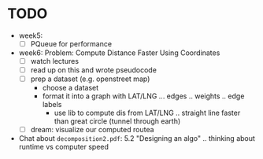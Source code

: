 # TODO

- week5:
  - [ ] PQueue for performance
- week6: Problem: Compute Distance Faster Using Coordinates
    - [ ] watch lectures
    - [ ] read up on this and wrote pseudocode
    - [ ] prep a dataset (e.g. openstreet map)
      - choose a dataset
      - format it into a graph with LAT/LNG ... edges .. weights .. edge labels
        - use lib to compute dis from LAT/LNG .. straight line faster than great circle (tunnel through earth)
    - [ ] dream: visualize our computed routea
- Chat about `decomposition2.pdf`: 5.2 "Designing an algo" .. thinking about runtime vs computer  speed
